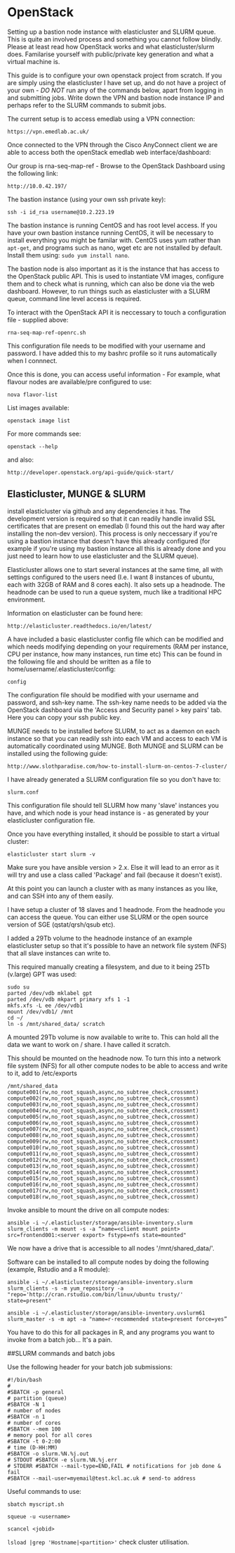 # OpenStack
Setting up a bastion node instance with elasticluster and SLURM queue. This is quite an involved process and something you cannot follow blindly. Please at least read how OpenStack works and what elasticluster/slurm does. Familarise yourself with public/private key generation and what a virtual machine is.

This guide is to configure your own openstack project from scratch. If you are simply using the elasticluster I have set up, and do not have a project of your own - *DO NOT* run any of the commands below, apart from logging in and submitting jobs. Write down the VPN and bastion node instance IP and perhaps refer to the SLURM commands to submit jobs. 

The current setup is to access emedlab using a VPN connection:

```https://vpn.emedlab.ac.uk/ ```

Once connected to the VPN through the Cisco AnyConnect client we are able to access both the openStack emedlab web interface/dashboard:

Our group is rna-seq-map-ref - Browse to the OpenStack Dashboard using the following link:

``` http://10.0.42.197/ ```

The bastion instance (using your own ssh private key):

```ssh -i id_rsa username@10.2.223.19```

The bastion instance is running CentOS and has root level access. If you have your own bastion instance running CentOS, it will be necessary to install everything you might be familar with. CentOS uses yum rather than ```apt-get```, and programs such as nano, wget etc are not installed by default. Install them using: ```sudo yum install nano```.

The bastion node is also important as it is the instance that has access to the OpenStack public API. This is used to instantiate VM images, configure them and to check what is running, which can also be done via the web dashboard. However, to run things such as elasticluster with a SLURM queue, command line level access is required.

To interact with the OpenStack API it is neccessary to touch a configuration file - supplied above:

``` rna-seq-map-ref-openrc.sh ```

This configuration file needs to be modified with your username and password. I have added this to my bashrc profile so it runs automatically when I connnect.

Once this is done, you can access useful information - For example, what flavour nodes are available/pre configured to use:

```nova flavor-list```

List images available:

```openstack image list```

For more commands see:

``` openstack --help ``` 

and also:

``` http://developer.openstack.org/api-guide/quick-start/ ```

## Elasticluster, MUNGE & SLURM

install elasticluster via github and any dependencies it has. The development version is required so that it can readily handle invalid SSL certificates that are present on emedlab (I found this out the hard way after installing the non-dev version). This process is only neccessary if you're using a bastion instance that doesn't have this already configured (for example if you're using my bastion instance all this is already done and you just need to learn how to use elasticluster and the SLURM queue). 

Elasticluster allows one to start several instances at the same time, all with settings configured to the users need (I.e. I want 8 instances of ubuntu, each with 32GB of RAM and 8 cores each). It also sets up a headnode. The headnode can be used to run a queue system, much like a traditional HPC environment.

Information on elasticluster can be found here:

``` http://elasticluster.readthedocs.io/en/latest/ ```

A have included a basic elasticluster config file which can be modified and which needs modifying depending on your requirements (RAM per instance, CPU per instance, how many instances, run time etc) This can be found in the following file and should be written as a file to home/username/.elasticluster/config:

``` config ```

The configuration file should be modified with your username and password, and ssh-key name. The ssh-key name needs to be added via the OpenStack dashboard via the 'Access and Security panel > key pairs' tab. Here you can copy your ssh public key.

MUNGE needs to be installed before SLURM, to act as a daemon on each instance so that you can readily ssh into each VM and access to each VM is automatically coordinated using MUNGE. Both MUNGE and SLURM can be installed using the following guide:

``` http://www.slothparadise.com/how-to-install-slurm-on-centos-7-cluster/ ```

I have already generated a SLURM configuration file so you don't have to:

``` slurm.conf ```

This configuration file should tell SLURM how many 'slave' instances you have, and which node is your head instance is - as generated by your elasticluster configuration file.

Once you have everything installed, it should be possible to start a virtual cluster:

``` elasticluster start slurm -v ```

Make sure you have ansible version > 2.x. Else it will lead to an error as it will try and use a class called 'Package' and fail (because it doesn't exist).

At this point you can launch a cluster with as many instances as you like, and can SSH into any of them easily.

I have setup a cluster of 18 slaves and 1 headnode. From the headnode you can access the queue. You can either use SLURM or the open source version of SGE (qstat/qrsh/qsub etc).

I added a 29Tb volume to the headnode instance of an example elasticluster setup so that it's possible to have an network file system (NFS) that all slave instances can write to.

This required manually creating a filesystem, and due to it being 25Tb (v.large) GPT was used:

```
sudo su
parted /dev/vdb mklabel gpt
parted /dev/vdb mkpart primary xfs 1 -1
mkfs.xfs -L ee /dev/vdb1
mount /dev/vdb1/ /mnt
cd ~/
ln -s /mnt/shared_data/ scratch
```
A mounted 29Tb volume is now available to write to. This can hold all the data we want to work on / share. I have called it scratch.

This should be mounted on the headnode now. To turn this into a network file system (NFS) for all other compute nodes to be able to access and write to it, add to /etc/exports

```/mnt/shared_data compute001(rw,no_root_squash,async,no_subtree_check,crossmnt) compute002(rw,no_root_squash,async,no_subtree_check,crossmnt) compute003(rw,no_root_squash,async,no_subtree_check,crossmnt) compute004(rw,no_root_squash,async,no_subtree_check,crossmnt) compute005(rw,no_root_squash,async,no_subtree_check,crossmnt) compute006(rw,no_root_squash,async,no_subtree_check,crossmnt) compute007(rw,no_root_squash,async,no_subtree_check,crossmnt) compute008(rw,no_root_squash,async,no_subtree_check,crossmnt) compute009(rw,no_root_squash,async,no_subtree_check,crossmnt) compute010(rw,no_root_squash,async,no_subtree_check,crossmnt) compute011(rw,no_root_squash,async,no_subtree_check,crossmnt) compute012(rw,no_root_squash,async,no_subtree_check,crossmnt) compute013(rw,no_root_squash,async,no_subtree_check,crossmnt) compute014(rw,no_root_squash,async,no_subtree_check,crossmnt) compute015(rw,no_root_squash,async,no_subtree_check,crossmnt) compute016(rw,no_root_squash,async,no_subtree_check,crossmnt) compute017(rw,no_root_squash,async,no_subtree_check,crossmnt) compute018(rw,no_root_squash,async,no_subtree_check,crossmnt)```

Invoke ansible to mount the drive on all compute nodes:

```ansible -i ~/.elasticluster/storage/ansible-inventory.slurm slurm_clients -m mount -s -a “name=<client mount point> src=frontend001:<server export> fstype=nfs state=mounted"```

We now have a drive that is accessible to all nodes '/mnt/shared_data/'.

Software can be installed to all compute nodes by doing the following (example, Rstudio and a R module):

```ansible -i ~/.elasticluster/storage/ansible-inventory.slurm slurm_clients -s -m yum_repository -a "repo='http://cran.rstudio.com/bin/linux/ubuntu trusty/' state=present"```

```
ansible -i ~/.elasticluster/storage/ansible-inventory.uvslurm61 slurm_master -s -m apt -a "name=r-recommended state=present force=yes”
```

You have to do this for all packages in R, and any programs you want to invoke from a batch job... It's a pain.

##SLURM commands and batch jobs

Use the following header for your batch job submissions:

```
#!/bin/bash 
# 
#SBATCH -p general 
# partition (queue) 
#SBATCH -N 1 
# number of nodes 
#SBATCH -n 1 
# number of cores 
#SBATCH --mem 100 
# memory pool for all cores 
#SBATCH -t 0-2:00 
# time (D-HH:MM) 
#SBATCH -o slurm.%N.%j.out 
# STDOUT #SBATCH -e slurm.%N.%j.err 
# STDERR #SBATCH --mail-type=END,FAIL # notifications for job done & fail 
#SBATCH --mail-user=myemail@test.kcl.ac.uk # send-to address 
```
Useful commands to use:

``` sbatch myscript.sh ``` 

``` squeue -u <username> ```

``` scancel <jobid> ```

``` lsload |grep 'Hostname|<partition>' ``` check cluster utilisation.
